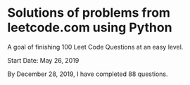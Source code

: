 # Solutions of problems from leetcode.com using Python

A goal of finishing 100 Leet Code Questions at an easy level.

Start Date: May 26, 2019

By December 28, 2019, I have completed 88 questions.



